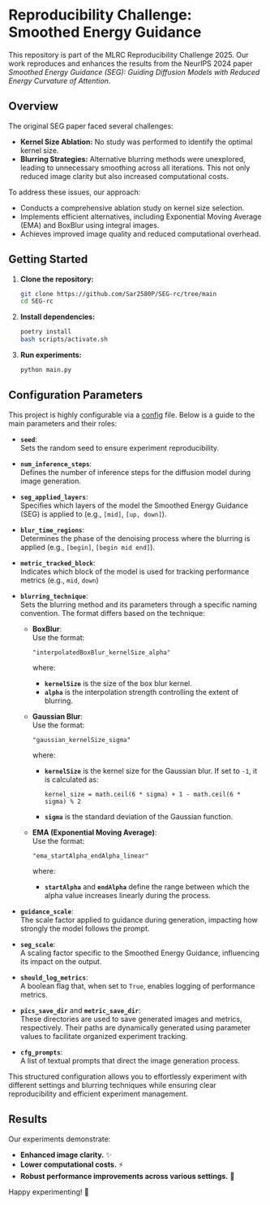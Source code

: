 # Reproducibility Challenge: Smoothed Energy Guidance

This repository is part of the MLRC Reproducibility Challenge 2025. Our work reproduces and enhances the results from the NeurIPS 2024 paper *Smoothed Energy Guidance (SEG): Guiding Diffusion Models with Reduced Energy Curvature of Attention*.

## Overview

The original SEG paper faced several challenges:
- **Kernel Size Ablation:** No study was performed to identify the optimal kernel size.
- **Blurring Strategies:** Alternative blurring methods were unexplored, leading to unnecessary smoothing across all iterations. This not only reduced image clarity but also increased computational costs.

To address these issues, our approach:
- Conducts a comprehensive ablation study on kernel size selection.
- Implements efficient alternatives, including Exponential Moving Average (EMA) and BoxBlur using integral images.
- Achieves improved image quality and reduced computational overhead.

## Getting Started

1. **Clone the repository:**
   ```bash
   git clone https://github.com/Sar2580P/SEG-rc/tree/main
   cd SEG-rc
   ```
2. **Install dependencies:**
   ```bash
   poetry install
   bash scripts/activate.sh
   ```
3. **Run experiments:**
   ```bash
   python main.py
   ```


## Configuration Parameters

This project is highly configurable via a [config](config.yaml) file. Below is a guide to the main parameters and their roles:

- **`seed`**:  
  Sets the random seed to ensure experiment reproducibility.

- **`num_inference_steps`**:  
  Defines the number of inference steps for the diffusion model during image generation.

- **`seg_applied_layers`**:  
  Specifies which layers of the model the Smoothed Energy Guidance (SEG) is applied to (e.g., `[mid]`, `[up, down]`).

- **`blur_time_regions`**:  
  Determines the phase of the denoising process where the blurring is applied (e.g., `[begin]`, `[begin mid end]`).

- **`metric_tracked_block`**:  
  Indicates which block of the model is used for tracking performance metrics (e.g., `mid`, `down`)

- **`blurring_technique`**:  
  Sets the blurring method and its parameters through a specific naming convention. The format differs based on the technique:

  - **BoxBlur**:  
    Use the format:  
    ``` 
    "interpolatedBoxBlur_kernelSize_alpha" 
    ```  
    where:  
    - **`kernelSize`** is the size of the box blur kernel.  
    - **`alpha`** is the interpolation strength controlling the extent of blurring.

  - **Gaussian Blur**:  
    Use the format:  
    ``` 
    "gaussian_kernelSize_sigma" 
    ```  
    where:  
    - **`kernelSize`** is the kernel size for the Gaussian blur. If set to `-1`, it is calculated as:  
      ```
      kernel_size = math.ceil(6 * sigma) + 1 - math.ceil(6 * sigma) % 2
      ```  
    - **`sigma`** is the standard deviation of the Gaussian function.

  - **EMA (Exponential Moving Average)**:  
    Use the format:  
    ``` 
    "ema_startAlpha_endAlpha_linear" 
    ```  
    where:  
    - **`startAlpha`** and **`endAlpha`** define the range between which the alpha value increases linearly during the process.

- **`guidance_scale`**:  
  The scale factor applied to guidance during generation, impacting how strongly the model follows the prompt.

- **`seg_scale`**:  
  A scaling factor specific to the Smoothed Energy Guidance, influencing its impact on the output.

- **`should_log_metrics`**:  
  A boolean flag that, when set to `True`, enables logging of performance metrics.

- **`pics_save_dir`** and **`metric_save_dir`**:  
  These directories are used to save generated images and metrics, respectively. Their paths are dynamically generated using parameter values to facilitate organized experiment tracking.

- **`cfg_prompts`**:  
  A list of textual prompts that direct the image generation process.

This structured configuration allows you to effortlessly experiment with different settings and blurring techniques while ensuring clear reproducibility and efficient experiment management.

## Results

Our experiments demonstrate:  
- **Enhanced image clarity.** ✨  
- **Lower computational costs.** ⚡  
- **Robust performance improvements across various settings.** 🚀

Happy experimenting! 🎉
